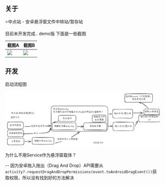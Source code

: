 ## 关于

⭐中点站 - 安卓悬浮窗文件中转站/暂存站 

目前未开发完成.. demo版 下面是一些截图

| 截图A | 截图B | 
|------|--------|
|  <img src="https://github.com/user-attachments/assets/a2be385f-10d8-43f1-8acc-c098370ffc4d" width="200"/>  | <img src="https://github.com/user-attachments/assets/d0bbd003-2cac-471b-9608-12be54abbe51" width="200" /> |

## 开发

启动流程图

![流程图](https://github.com/wooze-pao/mid-point/blob/main/pictures/pp1.png)

为什么不用Service作为悬浮窗载体？ 

-- 因为安卓拖入拖出（Drag And Drop）API需要从``` activity?.requestDragAndDropPermissions(event.toAndroidDragEvent()) ```获取权限，所以没有找到好的方法解决


